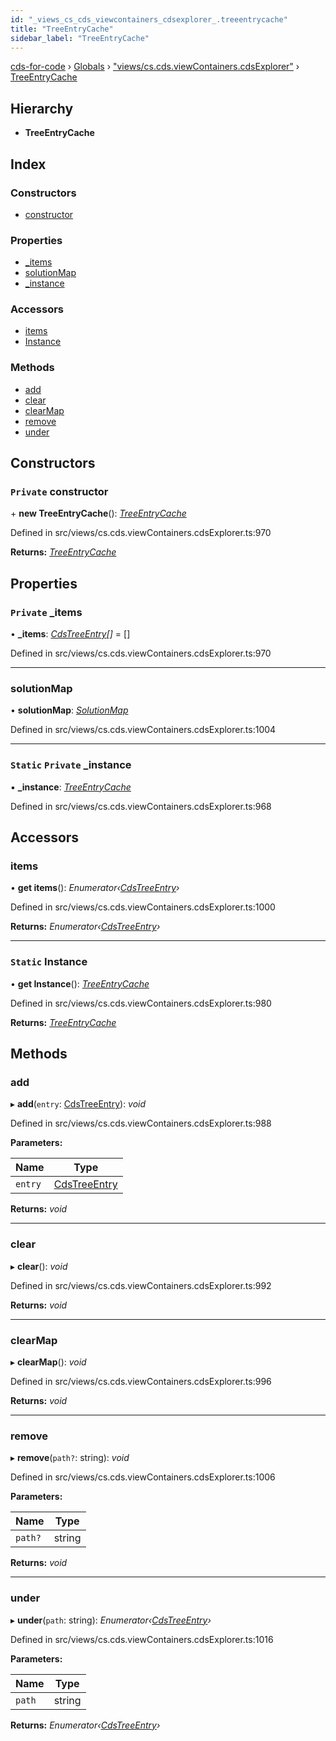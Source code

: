 ```yaml
---
id: "_views_cs_cds_viewcontainers_cdsexplorer_.treeentrycache"
title: "TreeEntryCache"
sidebar_label: "TreeEntryCache"
---
```


[cds-for-code](../index.md) › [Globals](../globals.md) › ["views/cs.cds.viewContainers.cdsExplorer"](../modules/_views_cs_cds_viewcontainers_cdsexplorer_.md) › [TreeEntryCache](_views_cs_cds_viewcontainers_cdsexplorer_.treeentrycache.md)

## Hierarchy

* **TreeEntryCache**

## Index

### Constructors

* [constructor](_views_cs_cds_viewcontainers_cdsexplorer_.treeentrycache.md#private-constructor)

### Properties

* [_items](_views_cs_cds_viewcontainers_cdsexplorer_.treeentrycache.md#private-_items)
* [solutionMap](_views_cs_cds_viewcontainers_cdsexplorer_.treeentrycache.md#solutionmap)
* [_instance](_views_cs_cds_viewcontainers_cdsexplorer_.treeentrycache.md#static-private-_instance)

### Accessors

* [items](_views_cs_cds_viewcontainers_cdsexplorer_.treeentrycache.md#items)
* [Instance](_views_cs_cds_viewcontainers_cdsexplorer_.treeentrycache.md#static-instance)

### Methods

* [add](_views_cs_cds_viewcontainers_cdsexplorer_.treeentrycache.md#add)
* [clear](_views_cs_cds_viewcontainers_cdsexplorer_.treeentrycache.md#clear)
* [clearMap](_views_cs_cds_viewcontainers_cdsexplorer_.treeentrycache.md#clearmap)
* [remove](_views_cs_cds_viewcontainers_cdsexplorer_.treeentrycache.md#remove)
* [under](_views_cs_cds_viewcontainers_cdsexplorer_.treeentrycache.md#under)

## Constructors

### `Private` constructor

\+ **new TreeEntryCache**(): *[TreeEntryCache](_views_cs_cds_viewcontainers_cdsexplorer_.treeentrycache.md)*

Defined in src/views/cs.cds.viewContainers.cdsExplorer.ts:970

**Returns:** *[TreeEntryCache](_views_cs_cds_viewcontainers_cdsexplorer_.treeentrycache.md)*

## Properties

### `Private` _items

• **_items**: *[CdsTreeEntry](_views_cs_cds_viewcontainers_cdsexplorer_.cdstreeentry.md)[]* = []

Defined in src/views/cs.cds.viewContainers.cdsExplorer.ts:970

___

###  solutionMap

• **solutionMap**: *[SolutionMap](_components_solutions_solutionmap_.solutionmap.md)*

Defined in src/views/cs.cds.viewContainers.cdsExplorer.ts:1004

___

### `Static` `Private` _instance

▪ **_instance**: *[TreeEntryCache](_views_cs_cds_viewcontainers_cdsexplorer_.treeentrycache.md)*

Defined in src/views/cs.cds.viewContainers.cdsExplorer.ts:968

## Accessors

###  items

• **get items**(): *Enumerator‹[CdsTreeEntry](_views_cs_cds_viewcontainers_cdsexplorer_.cdstreeentry.md)›*

Defined in src/views/cs.cds.viewContainers.cdsExplorer.ts:1000

**Returns:** *Enumerator‹[CdsTreeEntry](_views_cs_cds_viewcontainers_cdsexplorer_.cdstreeentry.md)›*

___

### `Static` Instance

• **get Instance**(): *[TreeEntryCache](_views_cs_cds_viewcontainers_cdsexplorer_.treeentrycache.md)*

Defined in src/views/cs.cds.viewContainers.cdsExplorer.ts:980

**Returns:** *[TreeEntryCache](_views_cs_cds_viewcontainers_cdsexplorer_.treeentrycache.md)*

## Methods

###  add

▸ **add**(`entry`: [CdsTreeEntry](_views_cs_cds_viewcontainers_cdsexplorer_.cdstreeentry.md)): *void*

Defined in src/views/cs.cds.viewContainers.cdsExplorer.ts:988

**Parameters:**

Name | Type |
------ | ------ |
`entry` | [CdsTreeEntry](_views_cs_cds_viewcontainers_cdsexplorer_.cdstreeentry.md) |

**Returns:** *void*

___

###  clear

▸ **clear**(): *void*

Defined in src/views/cs.cds.viewContainers.cdsExplorer.ts:992

**Returns:** *void*

___

###  clearMap

▸ **clearMap**(): *void*

Defined in src/views/cs.cds.viewContainers.cdsExplorer.ts:996

**Returns:** *void*

___

###  remove

▸ **remove**(`path?`: string): *void*

Defined in src/views/cs.cds.viewContainers.cdsExplorer.ts:1006

**Parameters:**

Name | Type |
------ | ------ |
`path?` | string |

**Returns:** *void*

___

###  under

▸ **under**(`path`: string): *Enumerator‹[CdsTreeEntry](_views_cs_cds_viewcontainers_cdsexplorer_.cdstreeentry.md)›*

Defined in src/views/cs.cds.viewContainers.cdsExplorer.ts:1016

**Parameters:**

Name | Type |
------ | ------ |
`path` | string |

**Returns:** *Enumerator‹[CdsTreeEntry](_views_cs_cds_viewcontainers_cdsexplorer_.cdstreeentry.md)›*
